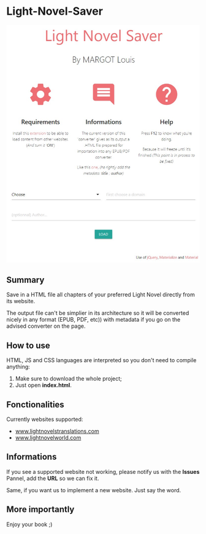 # Light-Novel-Saver
![Presentation Project](local/img/Light-Novel-Saver.jpg)

## Summary
Save in a HTML file all chapters of your preferred Light Novel directly from its website.

The output file can't be simplier in its architecture so it will be converted nicely in any format (EPUB, PDF, etc)) with metadata if you go on the advised converter on the page.

## How to use
HTML, JS and CSS languages are interpreted so you don't need to compile anything:
1. Make sure to download the whole project;
2. Just open **index.html**.

## Fonctionalities
Currently websites supported:
* www.lightnovelstranslations.com
* www.lightnovelworld.com

## Informations
If you see a supported website not working, please notify us with the **Issues** Pannel, add the **URL** so we can fix it.

Same, if you want us to implement a new website. Just say the word.

## More importantly
Enjoy your book ;)

